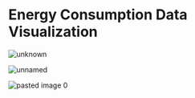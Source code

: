 # Energy Consumption Data Visualization

![unknown](https://user-images.githubusercontent.com/58790294/123346616-91107c80-d50d-11eb-93e0-9b23bcc55e7d.png)

![unnamed](https://user-images.githubusercontent.com/58790294/123346624-94a40380-d50d-11eb-82e7-c3cc486400fb.png)

![pasted image 0](https://user-images.githubusercontent.com/58790294/123346629-97065d80-d50d-11eb-8c71-983dd1a8d077.png)
